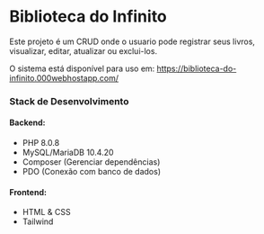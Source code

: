 # Biblioteca do Infinito
Este projeto é um CRUD onde o usuario pode registrar seus livros, visualizar, editar, atualizar ou exclui-los.

O sistema está disponível para uso em: https://biblioteca-do-infinito.000webhostapp.com/

### Stack de Desenvolvimento
#### Backend:
- PHP 8.0.8
- MySQL/MariaDB 10.4.20
- Composer (Gerenciar dependências)
- PDO (Conexão com banco de dados)

#### Frontend:
- HTML & CSS
- Tailwind
